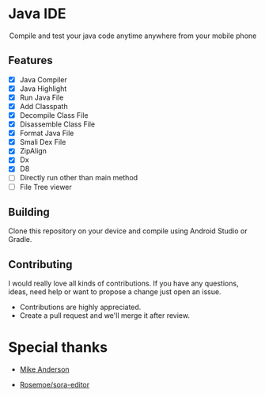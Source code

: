 # Java IDE

<div align='center'>

  Compile and test your java code anytime anywhere from your mobile phone

</div>

## Features

  - [x] Java Compiler
  - [x] Java Highlight
  - [x] Run Java File
  - [x] Add Classpath
  - [x] Decompile Class File
  - [x] Disassemble Class File
  - [x] Format Java File
  - [x] Smali Dex File
  - [x] ZipAlign
  - [x] Dx
  - [x] D8
  - [ ] Directly run other than main method
  - [ ] File Tree viewer

## Building

Clone this repository on your device and compile using Android Studio or Gradle.

## Contributing

I would really love all kinds of contributions. If you have any questions, ideas, need help or want to propose a change just open an issue.

  - Contributions are highly appreciated.
  - Create a pull request and we'll merge it after review.
 
# Special thanks

  - [Mike Anderson](https://github.com/MikeAndrson)

  - [Rosemoe/sora-editor](https://github.com/Rosemoe/sora-editor)